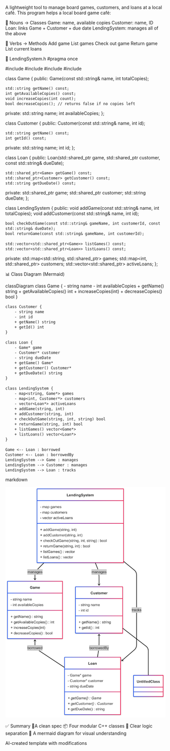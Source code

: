 
A lightweight tool to manage board games, customers, and loans at a local café.
This program helps a local board game café:

🔑 Nouns → Classes
Game: name, available copies
Customer: name, ID
Loan: links Game + Customer + due date
LendingSystem: manages all of the above

🔨 Verbs → Methods
Add game
List games
Check out game
Return game
List current loans

🧩 LendingSystem.h
#pragma once

#include <string>
#include <vector>
#include <map>
#include <memory>

class Game {
public:
    Game(const std::string& name, int totalCopies);
    
    std::string getName() const;
    int getAvailableCopies() const;
    void increaseCopies(int count);
    bool decreaseCopies(); // returns false if no copies left

private:
    std::string name;
    int availableCopies;
};

class Customer {
public:
    Customer(const std::string& name, int id);
    
    std::string getName() const;
    int getId() const;

private:
    std::string name;
    int id;
};

class Loan {
public:
    Loan(std::shared_ptr<Game> game, std::shared_ptr<Customer> customer, const std::string& dueDate);
    
    std::shared_ptr<Game> getGame() const;
    std::shared_ptr<Customer> getCustomer() const;
    std::string getDueDate() const;

private:
    std::shared_ptr<Game> game;
    std::shared_ptr<Customer> customer;
    std::string dueDate;
};

class LendingSystem {
public:
    void addGame(const std::string& name, int totalCopies);
    void addCustomer(const std::string& name, int id);
    
    bool checkOutGame(const std::string& gameName, int customerId, const std::string& dueDate);
    bool returnGame(const std::string& gameName, int customerId);
    
    std::vector<std::shared_ptr<Game>> listGames() const;
    std::vector<std::shared_ptr<Loan>> listLoans() const;

private:
    std::map<std::string, std::shared_ptr<Game>> games;
    std::map<int, std::shared_ptr<Customer>> customers;
    std::vector<std::shared_ptr<Loan>> activeLoans;
};


      
📊 Class Diagram (Mermaid)

classDiagram
    class Game {
        - string name
        - int availableCopies
        + getName() string
        + getAvailableCopies() int
        + increaseCopies(int)
        + decreaseCopies() bool
    }

    class Customer {
        - string name
        - int id
        + getName() string
        + getId() int
    }

    class Loan {
        - Game* game
        - Customer* customer
        - string dueDate
        + getGame() Game*
        + getCustomer() Customer*
        + getDueDate() string
    }

    class LendingSystem {
        - map<string, Game*> games
        - map<int, Customer*> customers
        - vector<Loan*> activeLoans
        + addGame(string, int)
        + addCustomer(string, int)
        + checkOutGame(string, int, string) bool
        + returnGame(string, int) bool
        + listGames() vector<Game*>
        + listLoans() vector<Loan*>
    }

    Game <-- Loan : borrowed
    Customer <-- Loan : borrowedBy
    LendingSystem --> Game : manages
    LendingSystem --> Customer : manages
    LendingSystem --> Loan : tracks

markdown

![Mermaid Diagram](classDiagram.png)











✅ Summary
🧾A clean spec
📦 Four modular C++ classes
🧠 Clear logic separation
📐 A mermaid diagram for visual understanding

AI-created template with modifications
